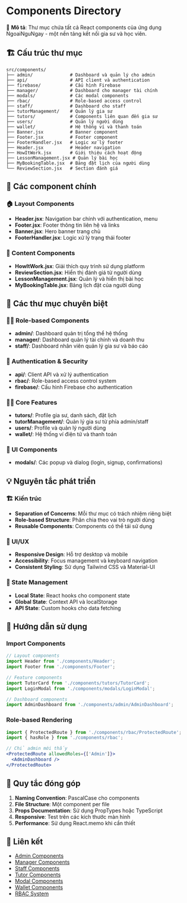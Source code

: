 # Components Directory

📁 **Mô tả**: Thư mục chứa tất cả React components của ứng dụng NgoaiNguNgay - một nền tảng kết nối gia sư và học viên.

## 🏗️ Cấu trúc thư mục

```
src/components/
├── admin/              # Dashboard và quản lý cho admin
├── api/                # API client và authentication
├── firebase/           # Cấu hình Firebase
├── manager/            # Dashboard cho manager tài chính
├── modals/             # Các modal components
├── rbac/               # Role-based access control
├── staff/              # Dashboard cho staff
├── tutorManagement/    # Quản lý gia sư
├── tutors/             # Components liên quan đến gia sư
├── users/              # Quản lý người dùng
├── wallet/             # Hệ thống ví và thanh toán
├── Banner.jsx          # Banner component
├── Footer.jsx          # Footer component  
├── FooterHandler.jsx   # Logic xử lý footer
├── Header.jsx          # Header navigation
├── HowItWork.jsx       # Giới thiệu cách hoạt động
├── LessonManagement.jsx # Quản lý bài học
├── MyBookingTable.jsx  # Bảng đặt lịch của người dùng
└── ReviewSection.jsx   # Section đánh giá
```

## 🔧 Các component chính

### 🏠 Layout Components
- **Header.jsx**: Navigation bar chính với authentication, menu
- **Footer.jsx**: Footer thông tin liên hệ và links
- **Banner.jsx**: Hero banner trang chủ
- **FooterHandler.jsx**: Logic xử lý trạng thái footer

### 📖 Content Components  
- **HowItWork.jsx**: Giải thích quy trình sử dụng platform
- **ReviewSection.jsx**: Hiển thị đánh giá từ người dùng
- **LessonManagement.jsx**: Quản lý và hiển thị bài học
- **MyBookingTable.jsx**: Bảng lịch đặt của người dùng

## 🎯 Các thư mục chuyên biệt

### 👨‍💼 Role-based Components
- **admin/**: Dashboard quản trị tổng thể hệ thống
- **manager/**: Dashboard quản lý tài chính và doanh thu  
- **staff/**: Dashboard nhân viên quản lý gia sư và báo cáo

### 🔐 Authentication & Security
- **api/**: Client API và xử lý authentication
- **rbac/**: Role-based access control system
- **firebase/**: Cấu hình Firebase cho authentication

### 👩‍🏫 Core Features
- **tutors/**: Profile gia sư, danh sách, đặt lịch
- **tutorManagement/**: Quản lý gia sư từ phía admin/staff
- **users/**: Profile và quản lý người dùng
- **wallet/**: Hệ thống ví điện tử và thanh toán

### 🔧 UI Components
- **modals/**: Các popup và dialog (login, signup, confirmations)

## 💡 Nguyên tắc phát triển

### 🏗️ Kiến trúc
- **Separation of Concerns**: Mỗi thư mục có trách nhiệm riêng biệt
- **Role-based Structure**: Phân chia theo vai trò người dùng
- **Reusable Components**: Components có thể tái sử dụng

### 🎨 UI/UX
- **Responsive Design**: Hỗ trợ desktop và mobile
- **Accessibility**: Focus management và keyboard navigation
- **Consistent Styling**: Sử dụng Tailwind CSS và Material-UI

### 🔄 State Management
- **Local State**: React hooks cho component state
- **Global State**: Context API và localStorage
- **API State**: Custom hooks cho data fetching

## 🚀 Hướng dẫn sử dụng

### Import Components
```jsx
// Layout components
import Header from './components/Header';
import Footer from './components/Footer';

// Feature components  
import TutorCard from './components/tutors/TutorCard';
import LoginModal from './components/modals/LoginModal';

// Dashboard components
import AdminDashboard from './components/admin/AdminDashboard';
```

### Role-based Rendering
```jsx
import { ProtectedRoute } from './components/rbac/ProtectedRoute';
import { hasRole } from './components/rbac';

// Chỉ admin mới thấy
<ProtectedRoute allowedRoles={['Admin']}>
  <AdminDashboard />
</ProtectedRoute>
```

## 📝 Quy tắc đóng góp

1. **Naming Convention**: PascalCase cho components
2. **File Structure**: Một component per file
3. **Props Documentation**: Sử dụng PropTypes hoặc TypeScript
4. **Responsive**: Test trên các kích thước màn hình
5. **Performance**: Sử dụng React.memo khi cần thiết

## 🔗 Liên kết

- [Admin Components](./admin/README.md)
- [Manager Components](./manager/README.md) 
- [Staff Components](./staff/README.md)
- [Tutor Components](./tutors/README.md)
- [Modal Components](./modals/README.md)
- [Wallet Components](./wallet/README.md)
- [RBAC System](./rbac/README.md)
